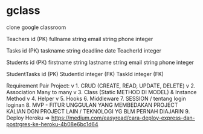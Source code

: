 # gclass
clone google classroom

Teachers
id (PK)
fullname string
email string
phone integer

Tasks
id (PK)
taskname string
deadline date
TeacherId integer

Students
id (PK)
firstname string 
lastname string
email string
phone integer

StudentTasks
id (PK)
StudentId integer (FK)
TaskId integer (FK)

Requirement Pair Project:
v 1. CRUD (CREATE, READ, UPDATE, DELETE)
v 2. Association Many to many 
v 3. Class (Static METHOD DI MODEL) & Instance Method
v 4. Helper
v 5. Hooks
 6. Middleware
7. SESSION / tentang login loginan
8. MVP - FITUR UNGGULAN YANG MEMBEDAKAN PROJECT KALIAN DGN PROJECT LAIN / TEKNOLOGI YG BLM PERNAH DIAJARIN
9. Deploy Heroku => https://medium.com/easyread/cara-deploy-express-dan-postrgres-ke-heroku-4b08e6bc1d64
